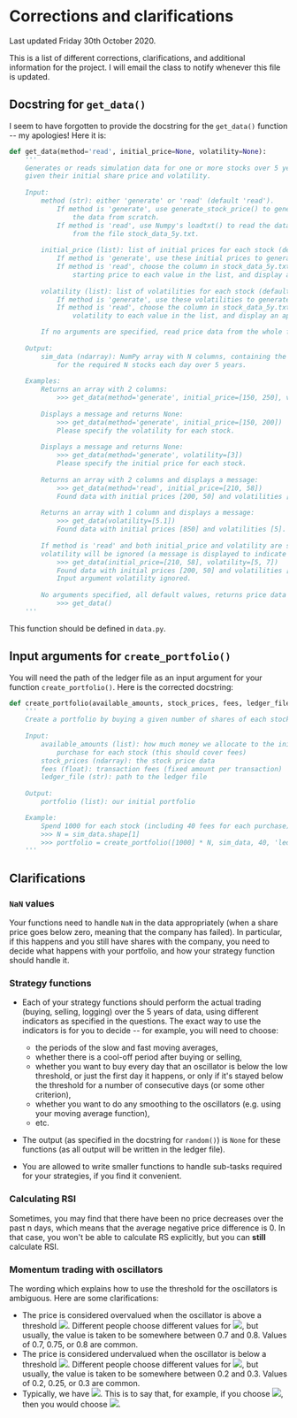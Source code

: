 # Corrections and clarifications

Last updated Friday 30th October 2020.

This is a list of different corrections, clarifications, and additional information for the project. I will email the class to notify whenever this file is updated.

## Docstring for `get_data()`

I seem to have forgotten to provide the docstring for the `get_data()` function -- my apologies! Here it is:

```python
def get_data(method='read', initial_price=None, volatility=None):
    '''
    Generates or reads simulation data for one or more stocks over 5 years,
    given their initial share price and volatility.
    
    Input:
        method (str): either 'generate' or 'read' (default 'read').
            If method is 'generate', use generate_stock_price() to generate
                the data from scratch.
            If method is 'read', use Numpy's loadtxt() to read the data
                from the file stock_data_5y.txt.
            
        initial_price (list): list of initial prices for each stock (default None)
            If method is 'generate', use these initial prices to generate the data.
            If method is 'read', choose the column in stock_data_5y.txt with the closest
                starting price to each value in the list, and display an appropriate message.
        
        volatility (list): list of volatilities for each stock (default None).
            If method is 'generate', use these volatilities to generate the data.
            If method is 'read', choose the column in stock_data_5y.txt with the closest
                volatility to each value in the list, and display an appropriate message.

        If no arguments are specified, read price data from the whole file.
        
    Output:
        sim_data (ndarray): NumPy array with N columns, containing the price data
            for the required N stocks each day over 5 years.
    
    Examples:
        Returns an array with 2 columns:
            >>> get_data(method='generate', initial_price=[150, 250], volatility=[1.8, 3.2])
            
        Displays a message and returns None:
            >>> get_data(method='generate', initial_price=[150, 200])
            Please specify the volatility for each stock.
            
        Displays a message and returns None:
            >>> get_data(method='generate', volatility=[3])
            Please specify the initial price for each stock.
        
        Returns an array with 2 columns and displays a message:
            >>> get_data(method='read', initial_price=[210, 58])
            Found data with initial prices [200, 50] and volatilities [1.5, 0.7].
        
        Returns an array with 1 column and displays a message:
            >>> get_data(volatility=[5.1])
            Found data with initial prices [850] and volatilities [5].
        
        If method is 'read' and both initial_price and volatility are specified,
        volatility will be ignored (a message is displayed to indicate this):
            >>> get_data(initial_price=[210, 58], volatility=[5, 7])
            Found data with initial prices [200, 50] and volatilities [1.5, 0.7].
            Input argument volatility ignored.
    
        No arguments specified, all default values, returns price data for all stocks in the file:
            >>> get_data()
    '''
```

This function should be defined in `data.py`.

## Input arguments for `create_portfolio()`

You will need the path of the ledger file as an input argument for your function `create_portfolio()`. Here is the corrected docstring:

```python
def create_portfolio(available_amounts, stock_prices, fees, ledger_file):
    '''
    Create a portfolio by buying a given number of shares of each stock.
    
    Input:
        available_amounts (list): how much money we allocate to the initial
            purchase for each stock (this should cover fees)
        stock_prices (ndarray): the stock price data
        fees (float): transaction fees (fixed amount per transaction)
        ledger_file (str): path to the ledger file
    
    Output:
        portfolio (list): our initial portfolio

    Example:
        Spend 1000 for each stock (including 40 fees for each purchase):
        >>> N = sim_data.shape[1]
        >>> portfolio = create_portfolio([1000] * N, sim_data, 40, 'ledger.txt')
    '''
```

## Clarifications

### `NaN` values

Your functions need to handle `NaN` in the data appropriately (when a share price goes below zero, meaning that the company has failed). In particular, if this happens and you still have shares with the company, you need to decide what happens with your portfolio, and how your strategy function should handle it.

### Strategy functions

- Each of your strategy functions should perform the actual trading (buying, selling, logging) over the 5 years of data, using different indicators as specified in the questions. The exact way to use the indicators is for you to decide -- for example, you will need to choose:
    - the periods of the slow and fast moving averages,
    - whether there is a cool-off period after buying or selling,
    - whether you want to buy every day that an oscillator is below the low threshold, or just the first day it happens, or only if it's stayed below the threshold for a number of consecutive days (or some other criterion),
    - whether you want to do any smoothing to the oscillators (e.g. using your moving average function),
    - etc.

- The output (as specified in the docstring for `random()`) is `None` for these functions (as all output will be written in the ledger file).

- You are allowed to write smaller functions to handle sub-tasks required for your strategies, if you find it convenient.

### Calculating RSI

Sometimes, you may find that there have been no price decreases over the past n days, which means that the average negative price difference is 0. In that case, you won't be able to calculate RS explicitly, but you can **still** calculate RSI.

### Momentum trading with oscillators

The wording which explains how to use the threshold for the oscillators is ambiguous. Here are some clarifications:

- The price is considered overvalued when the oscillator is above a threshold <img src="https://render.githubusercontent.com/render/math?math=T_{\text{over}}">. Different people choose different values for <img src="https://render.githubusercontent.com/render/math?math=T_{\text{over}}">, but usually, the value is taken to be somewhere between 0.7 and 0.8. Values of 0.7, 0.75, or 0.8 are common.
- The price is considered undervalued when the oscillator is below a threshold <img src="https://render.githubusercontent.com/render/math?math=T_{\text{under}}">. Different people choose different values for <img src="https://render.githubusercontent.com/render/math?math=T_{\text{under}}">, but usually, the value is taken to be somewhere between 0.2 and 0.3. Values of 0.2, 0.25, or 0.3 are common.
- Typically, we have <img src="https://render.githubusercontent.com/render/math?math=T_{\text{over}} %2B T_{\text{under}} = 1">. This is to say that, for example, if you choose <img src="https://render.githubusercontent.com/render/math?math=T_{\text{over}} = 0.7">, then you would choose <img src="https://render.githubusercontent.com/render/math?math=T_{\text{under}} = 0.3">.
